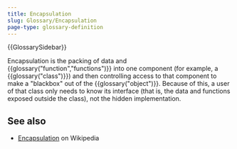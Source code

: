 ```yaml
---
title: Encapsulation
slug: Glossary/Encapsulation
page-type: glossary-definition
---
```


{{GlossarySidebar}}

Encapsulation is the packing of data and {{glossary("function","functions")}} into one component (for example, a {{glossary("class")}}) and then controlling access to that component to make a "blackbox" out of the {{glossary("object")}}. Because of this, a user of that class only needs to know its interface (that is, the data and functions exposed outside the class), not the hidden implementation.

## See also

- [Encapsulation](<https://en.wikipedia.org/wiki/Encapsulation_(object-oriented_programming)>) on Wikipedia
